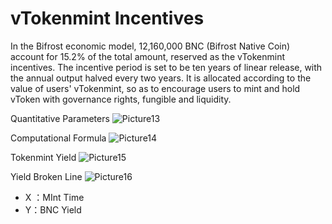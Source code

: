 # vTokenmint Incentives

In the Bifrost economic model, 12,160,000 BNC (Bifrost Native Coin) account for 15.2% of the total amount, reserved as the vTokenmint incentives. The incentive period is set to be ten years of linear release, with the annual output halved every two years. It is allocated according to the value of users' vTokenmint, so as to encourage users to mint and hold vToken with governance rights, fungible and liquidity.

Quantitative Parameters
  <img :src="$withBase('/zh/Picture13.png')" alt="Picture13" />

Computational Formula
  <img :src="$withBase('/zh/Picture14.png')" alt="Picture14" />

Tokenmint Yield
<img :src="$withBase('/zh/Picture15.png')" alt="Picture15" />

Yield Broken Line
<img :src="$withBase('/zh/Picture16.png')" alt="Picture16" />
* X ：MInt Time
* Y：BNC Yield
